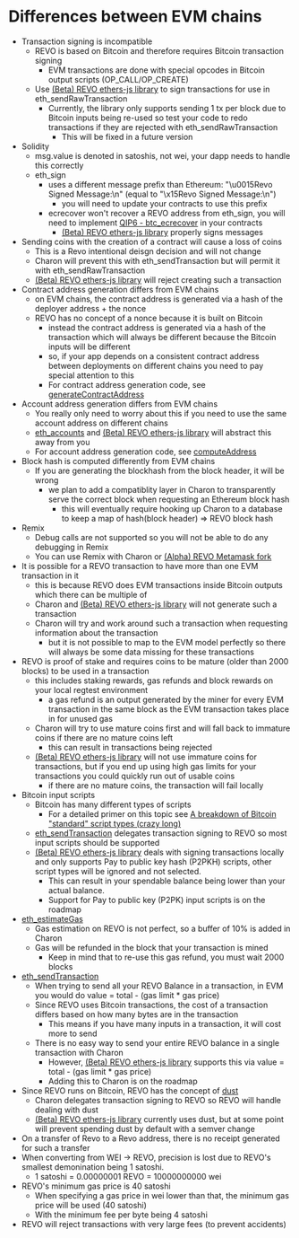 # Differences between EVM chains
- Transaction signing is incompatible
  - REVO is based on Bitcoin and therefore requires Bitcoin transaction signing
    - EVM transactions are done with special opcodes in Bitcoin output scripts (OP_CALL/OP_CREATE)
  - Use [(Beta) REVO ethers-js library](https://github.com/earlgreytech/revo-ethers) to sign transactions for use in eth_sendRawTransaction
    - Currently, the library only supports sending 1 tx per block due to Bitcoin inputs being re-used so test your code to redo transactions if they are rejected with eth_sendRawTransaction
      - This will be fixed in a future version
- Solidity
  - msg.value is denoted in satoshis, not wei, your dapp needs to handle this correctly
  - eth_sign
    - uses a different message prefix than Ethereum: "\u0015Revo Signed Message:\n" (equal to "\x15Revo Signed Message:\n")
      - you will need to update your contracts to use this prefix
    - ecrecover won't recover a REVO address from eth_sign, you will need to implement [QIP6 - btc_ecrecover](https://blog.revo.org/qip-6-87e7a9743e14) in your contracts
      - [(Beta) REVO ethers-js library](https://github.com/earlgreytech/revo-ethers) properly signs messages
- Sending coins with the creation of a contract will cause a loss of coins
  - This is a Revo intentional deisgn decision and will not change
  - Charon will prevent this with eth_sendTransaction but will permit it with eth_sendRawTransaction
  - [(Beta) REVO ethers-js library](https://github.com/earlgreytech/revo-ethers) will reject creating such a transaction
- Contract address generation differs from EVM chains
  - on EVM chains, the contract address is generated via a hash of the deployer address + the nonce
  - REVO has no concept of a nonce because it is built on Bitcoin
    - instead the contract address is generated via a hash of the transaction which will always be different because the Bitcoin inputs will be different
    - so, if your app depends on a consistent contract address between deployments on different chains you need to pay special attention to this
    - For contract address generation code, see [generateContractAddress](https://github.com/earlgreytech/revo-ethers/blob/main/src/lib/helpers/utils.ts)
- Account address generation differs from EVM chains
  - You really only need to worry about this if you need to use the same account address on different chains
  - [eth_accounts](pkg/transformer/eth_accounts.go) and [(Beta) REVO ethers-js library](https://github.com/earlgreytech/revo-ethers) will abstract this away from you
  - For account address generation code, see [computeAddress](https://github.com/earlgreytech/revo-ethers/blob/main/src/lib/helpers/utils.ts)
- Block hash is computed differently from EVM chains
  - If you are generating the blockhash from the block header, it will be wrong
    - we plan to add a compatiblity layer in Charon to transparently serve the correct block when requesting an Ethereum block hash
      - this will eventually require hooking up Charon to a database to keep a map of hash(block header) => REVO block hash
- Remix
  - Debug calls are not supported so you will not be able to do any debugging in Remix
  - You can use Remix with Charon or [(Alpha) REVO Metamask fork](https://github.com/earlgreytech/metamask-extension/releases)
- It is possible for a REVO transaction to have more than one EVM transaction in it
  - this is because REVO does EVM transactions inside Bitcoin outputs which there can be multiple of
  - Charon and [(Beta) REVO ethers-js library](https://github.com/earlgreytech/revo-ethers) will not generate such a transaction
  - Charon will try and work around such a transaction when requesting information about the transaction
    - but it is not possible to map to the EVM model perfectly so there will always be some data missing for these transactions
- REVO is proof of stake and requires coins to be mature (older than 2000 blocks) to be used in a transaction
  - this includes staking rewards, gas refunds and block rewards on your local regtest environment
    - a gas refund is an output generated by the miner for every EVM transaction in the same block as the EVM transaction takes place in for unused gas
  - Charon will try to use mature coins first and will fall back to immature coins if there are no mature coins left
    - this can result in transactions being rejected
  - [(Beta) REVO ethers-js library](https://github.com/earlgreytech/revo-ethers) will not use immature coins for transactions, but if you end up using high gas limits for your transactions you could quickly run out of usable coins
    - if there are no mature coins, the transaction will fail locally
- Bitcoin input scripts
  - Bitcoin has many different types of scripts
    - For a detailed primer on this topic see [A breakdown of Bitcoin "standard" script types (crazy long)](https://www.reddit.com/r/Bitcoin/comments/jmiko9/a_breakdown_of_bitcoin_standard_script_types/)
  - [eth_sendTransaction](/pkg/transformer/eth_sendTransaction.go) delegates transaction signing to REVO so most input scripts should be supported
  - [(Beta) REVO ethers-js library](https://github.com/earlgreytech/revo-ethers) deals with signing transactions locally and only supports Pay to public key hash (P2PKH) scripts, other script types will be ignored and not selected.
    - This can result in your spendable balance being lower than your actual balance.
    - Support for Pay to public key (P2PK) input scripts is on the roadmap
- [eth_estimateGas](/pkg/transformer/eth_estimateGas.go)
  - Gas estimation on REVO is not perfect, so a buffer of 10% is added in Charon
  - Gas will be refunded in the block that your transaction is mined
    - Keep in mind that to re-use this gas refund, you must wait 2000 blocks
- [eth_sendTransaction](/pkg/transformer/eth_sendTransaction.go)
  - When trying to send all your REVO Balance in a transaction, in EVM you would do value = total - (gas limit * gas price)
  - Since REVO uses Bitcoin transactions, the cost of a transaction differs based on how many bytes are in the transaction
    - This means if you have many inputs in a transaction, it will cost more to send
  - There is no easy way to send your entire REVO balance in a single transaction with Charon
    - However, [(Beta) REVO ethers-js library](https://github.com/earlgreytech/revo-ethers) supports this via value = total - (gas limit * gas price)
    - Adding this to Charon is on the roadmap
- Since REVO runs on Bitcoin, REVO has the concept of [dust](https://en.bitcoinwiki.org/wiki/Cryptocurrency_dust)
  - Charon delegates transaction signing to REVO so REVO will handle dealing with dust
  - [(Beta) REVO ethers-js library](https://github.com/earlgreytech/revo-ethers) currently uses dust, but at some point will prevent spending dust by default with a semver change
- On a transfer of Revo to a Revo address, there is no receipt generated for such a transfer
- When converting from WEI -> REVO, precision is lost due to REVO's smallest demonination being 1 satoshi.
  - 1 satoshi = 0.00000001 REVO = 10000000000 wei
- REVO's minimum gas price is 40 satoshi
  - When specifying a gas price in wei lower than that, the minimum gas price will be used (40 satoshi)
  - With the minimum fee per byte being 4 satoshi
- REVO will reject transactions with very large fees (to prevent accidents)
